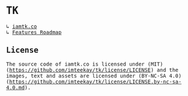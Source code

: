 <samp>

# TK

↳ [iamtk.co](https://www.iamtk.co)\
↳ [Features Roadmap](https://github.com/imteekay/tk/projects/3)

## License

The source code of iamtk.co is licensed under (MIT)(https://github.com/imteekay/tk/license/LICENSE) and the images, text and assets are licensed under (BY-NC-SA 4.0)(https://github.com/imteekay/tk/license/LICENSE.by-nc-sa-4.0.md).

</samp>
